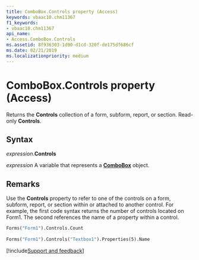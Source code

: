 ```yaml
---
title: ComboBox.Controls property (Access)
keywords: vbaac10.chm11367
f1_keywords:
- vbaac10.chm11367
api_name:
- Access.ComboBox.Controls
ms.assetid: 8f936303-1d90-d1cd-320f-de175df686cf
ms.date: 02/21/2019
ms.localizationpriority: medium
---
```



# ComboBox.Controls property (Access)

Returns the **Controls** collection of a form, subform, report, or section. Read-only **Controls**.


## Syntax

_expression_.**Controls**

_expression_ A variable that represents a **[ComboBox](Access.ComboBox.md)** object.


## Remarks

Use the **Controls** property to refer to one of the controls on a form, subform, report, or section within or attached to another control. For example, the first code syntax returns the number of controls located on Form1. The second references the name of a property within a control.

```vb
Forms("Form1").Controls.Count 
 
Forms("Form1").Controls("Textbox1").Properties(5).Name
```




[!include[Support and feedback](~/includes/feedback-boilerplate.md)]
